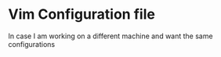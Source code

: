 # Vim Configuration file
In case I am working on a different machine and want the same configurations
